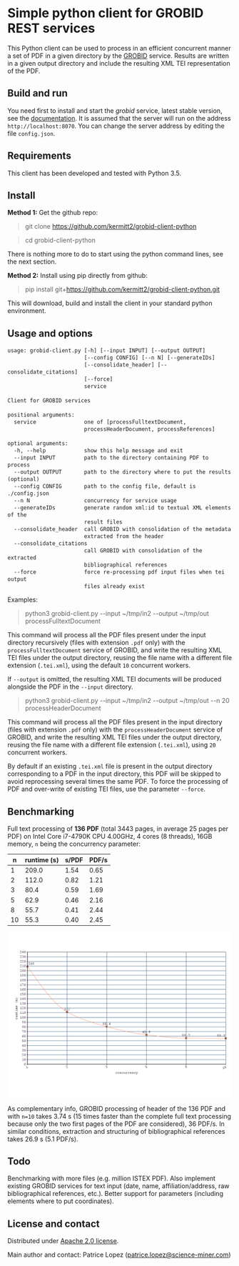 # Simple python client for GROBID REST services

This Python client can be used to process in an efficient concurrent manner a set of PDF in a given directory by the [GROBID](https://github.com/kermitt2/grobid) service. Results are written in a given output directory and include the resulting XML TEI representation of the PDF. 

## Build and run

You need first to install and start the *grobid* service, latest stable version, see the [documentation](http://grobid.readthedocs.io/). It is assumed that the server will run on the address `http://localhost:8070`. You can change the server address by editing the file `config.json`.

## Requirements

This client has been developed and tested with Python 3.5.

## Install

__Method 1:__ Get the github repo:

> git clone https://github.com/kermitt2/grobid-client-python

> cd grobid-client-python

There is nothing more to do to start using the python command lines, see the next section. 

__Method 2:__ Install using pip directly from github:

> pip install git+https://github.com/kermitt2/grobid-client-python.git

This will download, build and install the client in your standard python environment. 

## Usage and options

```
usage: grobid-client.py [-h] [--input INPUT] [--output OUTPUT]
                        [--config CONFIG] [--n N] [--generateIDs]
                        [--consolidate_header] [--consolidate_citations]
                        [--force]
                        service

Client for GROBID services

positional arguments:
  service               one of [processFulltextDocument,
                        processHeaderDocument, processReferences]

optional arguments:
  -h, --help            show this help message and exit
  --input INPUT         path to the directory containing PDF to process
  --output OUTPUT       path to the directory where to put the results (optional)
  --config CONFIG       path to the config file, default is ./config.json
  --n N                 concurrency for service usage
  --generateIDs         generate random xml:id to textual XML elements of the
                        result files
  --consolidate_header  call GROBID with consolidation of the metadata
                        extracted from the header
  --consolidate_citations
                        call GROBID with consolidation of the extracted
                        bibliographical references
  --force               force re-processing pdf input files when tei output
                        files already exist
```

Examples:

> python3 grobid-client.py --input ~/tmp/in2 --output ~/tmp/out processFulltextDocument

This command will process all the PDF files present under the input directory recursively (files with extension `.pdf` only) with the `processFulltextDocument` service of GROBID, and write the resulting XML TEI files under the output directory, reusing the file name with a different file extension (`.tei.xml`), using the default `10` concurrent workers. 

If `--output` is omitted, the resulting XML TEI documents will be produced alongside the PDF in the `--input` directory.

> python3 grobid-client.py --input ~/tmp/in2 --output ~/tmp/out --n 20 processHeaderDocument

This command will process all the PDF files present in the input directory (files with extension `.pdf` only) with the `processHeaderDocument` service of GROBID, and write the resulting XML TEI files under the output directory, reusing the file name with a different file extension (`.tei.xml`), using `20` concurrent workers. 

By default if an existing `.tei.xml` file is present in the output directory corresponding to a PDF in the input directory, this PDF will be skipped to avoid reprocessing several times the same PDF. To force the processing of PDF and over-write of existing TEI files, use the parameter `--force`.   


## Benchmarking

Full text processing of __136 PDF__ (total 3443 pages, in average 25 pages per PDF) on Intel Core i7-4790K CPU 4.00GHz, 4 cores (8 threads), 16GB memory, `n` being the concurrency parameter:

| n  | runtime (s)| s/PDF | PDF/s |
|----|------------|-------|-------|
| 1  | 209.0 | 1.54       | 0.65 |
| 2  | 112.0 | 0.82       | 1.21 |
| 3  | 80.4  | 0.59       | 1.69 |
| 5  | 62.9  | 0.46       | 2.16 |
| 8  | 55.7  | 0.41       | 2.44 |
| 10 | 55.3  | 0.40       | 2.45 |

![Runtime Plot](resources/20180928112135.png)

As complementary info, GROBID processing of header of the 136 PDF and with `n=10` takes 3.74 s (15 times faster than the complete full text processing because only the two first pages of the PDF are considered), 36 PDF/s. In similar conditions, extraction and structuring of bibliographical references takes 26.9 s (5.1 PDF/s).

## Todo

Benchmarking with more files (e.g. million ISTEX PDF). Also implement existing GROBID services for text input (date, name, affiliation/address, raw bibliographical references, etc.). Better support for parameters (including elements where to put coordinates).

## License and contact

Distributed under [Apache 2.0 license](http://www.apache.org/licenses/LICENSE-2.0). 

Main author and contact: Patrice Lopez (<patrice.lopez@science-miner.com>)
